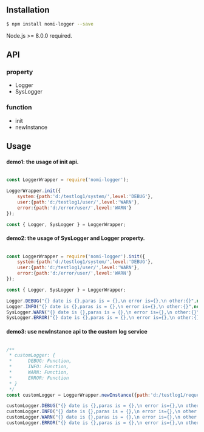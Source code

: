 ## Installation

```bash
$ npm install nomi-logger --save
```

Node.js >= 8.0.0  required.

## API

### property

- Logger
- SysLogger

### function

- init
- newInstance

## Usage

#### demo1: the usage of init api.

``` javascript

const LoggerWrapper = require('nomi-logger');

LoggerWrapper.init({
    system:{path:'d:/testlog1/system/',level:'DEBUG'},
    user:{path:'d:/testlog1/user/',level:'WARN'},
    error:{path:'d:/error/user/',level:'WARN'}
});

const { Logger, SysLogger } = LoggerWrapper;

 ```

#### demo2: the usage of SysLogger and Logger property.

``` javascript

const LoggerWrapper = require('nomi-logger').init({
    system:{path:'d:/testlog1/system/',level:'DEBUG'},
    user:{path:'d:/testlog1/user/',level:'WARN'},
    error:{path:'d:/error/user/',level:'WARN'}
});

const { Logger, SysLogger } = LoggerWrapper;

Logger.DEBUG("{} date is {},paras is = {},\n error is={},\n other:{}",new Date(),{a:3,b:'b',m:3}, new Error("error"));
Logger.INFO("{} date is {},paras is = {},\n error is={},\n other:{}",new Date(),{a:3,b:'b',m:4},new Error("error"));
SysLogger.WARN("{} date is {},paras is = {},\n error is={},\n other:{}",new Date(),{a:3,b:'b',m:5},new Error("error"), "other info");
SysLogger.ERROR("{} date is {},paras is = {},\n error is={},\n other:{}",new Date(),{a:3,b:'b',m:6},new Error("error"), 23, 322, 333);

```

#### demo3: use newInstance api to the custom log service

``` javascript

/**
 * customLogger: {
 *      DEBUG: Function,
 *      INFO: Function,
 *      WARN: Function,
 *      ERROR: Function
 * }
 */
const customLogger = LoggerWrapper.newInstance({path:'d:/testlog1/request/',level:'ALL'});

customLogger.DEBUG("{} date is {},paras is = {},\n error is={},\n other:{}",new Date(),{a:3,b:'b',m:3}, new Error("error"));
customLogger.INFO("{} date is {},paras is = {},\n error is={},\n other:{}",new Date(),{a:3,b:'b',m:4},new Error("error"));
customLogger.WARN("{} date is {},paras is = {},\n error is={},\n other:{}",new Date(),{a:3,b:'b',m:5},new Error("error"), "other info");
customLogger.ERROR("{} date is {},paras is = {},\n error is={},\n other:{}",new Date(),{a:3,b:'b',m:6},new Error("error"), 23, 322, 333);


```
